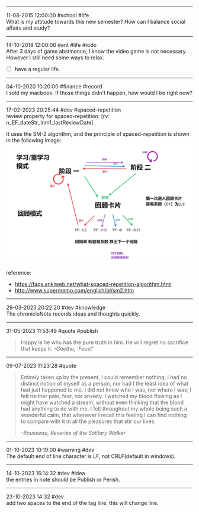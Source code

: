 ----
11-08-2015 12:00:00 #school #life  
What is my attitude towards this new semester? How can I balance social affairs and study?

----
14-10-2018 12:00:00 #ent #life #todo  
After 3 days of game abstinence, I know the video game is not necessary. However I still need some ways to relax.

- [ ] have a regular life.

----
04-10-2020 10:20:00 #finance #record  
I sold my macbook. 
If those things didn't happen, how would I be right now?

----
17-02-2023 20:25:44 #dev #spaced-repetition  
review property for spaced-repetition: [rv: n_EF_dateStr_Inm1_lastReviewDate]

It uses the SM-2 algorithm, and the principle of spaced-repetition is shown in the following image:
![spaced repetition](./spaced-repetition.png)

reference:
- https://faqs.ankiweb.net/what-spaced-repetition-algorithm.html
- http://www.supermemo.com/english/ol/sm2.htm

----
29-03-2023 20:22:20 #dev #knowledge  
The chronicleNote records ideas and thoughts quickly. 

----
31-05-2023 11:53:49 #quote #publish  

> Happy is he who has the pure truth in him. He will regret no sacrifice that keeps it. 
> *-Goethe, 'Faust'*

----
09-07-2023 11:23:28 #quote  

> Entirely taken up by the present, I could remember nothing; I had no distinct notion of myself as a person, nor had I the least idea of what had just happened to me. I did not know who I was, nor where I was; I felt neither pain, fear, nor anxiety. I watched my blood flowing as I might have watched a stream, without even thinking that the blood had anything to do with me. I felt throughout my whole being such a wonderful calm, that whenever I recall this feeling I can find nothing to compare with it in all the pleasures that stir our lives.
>
> *-Rousseau, Reveries of the Solitary Walker*

----
01-10-2023 10:19:00 #warning #dev  
The default end of line character is LF, not CRLF(default in windows).

----
14-10-2023 16:14:32 #dev #idea  
the entries in note should be Publish or Perish.

----
23-10-2023 14:32 #dev  
add two spaces to the end of the tag line, this will change line.

